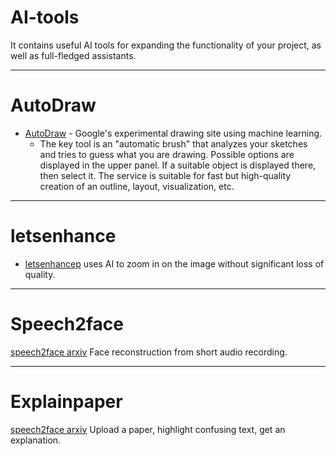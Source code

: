 # AI-tools
It contains useful AI tools for expanding the functionality of your project, as well as full-fledged assistants.


---

# AutoDraw
- <a href="https://www.autodraw.com/">AutoDraw</a> - Google's experimental drawing site using machine learning.
  - The key tool is an "automatic brush" that analyzes your sketches and tries to guess what you are drawing.
    Possible options are displayed in the upper panel. If a suitable object is displayed there, then select it.
    The service is suitable for fast but high-quality creation of an outline, layout, visualization, etc.

---

# letsenhance
- <a href="https://letsenhance.io/">letsenhancep</a> uses AI to zoom in on the image without significant loss of quality.

---

# Speech2face
<a href="https://arxiv.org/abs/1905.09773v1/">speech2face arxiv</a> Face reconstruction from short audio recording.

---

# Explainpaper
<a href="https://www.explainpaper.com/">speech2face arxiv</a> Upload a paper, highlight confusing text, get an explanation.
